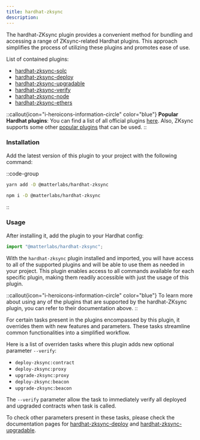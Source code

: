```yaml
---
title: hardhat-zksync
description:
---
```


The hardhat-ZKsync plugin provides a convenient method for bundling and accessing a range of ZKsync-related Hardhat plugins.
This approach simplifies the process of utilizing these plugins and promotes ease of use.

List of contained plugins:

- [hardhat-zksync-solc](./hardhat-zksync-solc.md)
- [hardhat-zksync-deploy](./hardhat-zksync-deploy.md)
- [hardhat-zksync-upgradable](./hardhat-zksync-upgradable.md)
- [hardhat-zksync-verify](./hardhat-zksync-verify.md)
- [hardhat-zksync-node](./hardhat-zksync-node.md)
- [hardhat-zksync-ethers](./hardhat-zksync-ethers.md)

::callout{icon="i-heroicons-information-circle" color="blue"}
**Popular Hardhat plugins**:
You can find a list of all official plugins [here](./getting-started).
Also, ZKsync supports some other [popular plugins](./other-plugins) that can be used.
::

### Installation

Add the latest version of this plugin to your project with the following command:

::code-group

```bash [yarn]
yarn add -D @matterlabs/hardhat-zksync
```

```bash [npm]
npm i -D @matterlabs/hardhat-zksync
```

::

### Usage

After installing it, add the plugin to your Hardhat config:

```javascript
import "@matterlabs/hardhat-zksync";
```

With the `hardhat-zksync` plugin installed and imported, you will have access to all of the supported plugins
and will be able to use them as needed in your project.
This plugin enables access to all commands available for each specific plugin, making them readily accessible with just the usage of this plugin.

::callout{icon="i-heroicons-information-circle" color="blue"}
To learn more about using any of the plugins that are supported by the hardhat-ZKsync plugin, you can refer to their documentation above.
::

For certain tasks present in the plugins encompassed by this plugin, it overrides them with new features and parameters.
These tasks streamline common functionalities into a simplified workflow.

Here is a list of overriden tasks where this plugin adds new optional parameter `--verify`:

- `deploy-zksync:contract`
- `deploy-zksync:proxy`
- `upgrade-zksync:proxy`
- `deploy-zksync:beacon`
- `upgrade-zksync:beacon`

The `--verify` parameter allow the task to immediately verify all deployed and upgraded contracts when task is called.

To check other parameters present in these tasks, please check the documentation pages for [hardhat-zksync-deploy](./hardhat-zksync-deploy) and [hardhat-zksync-upgradable](./hardhat-zksync-upgradable).
